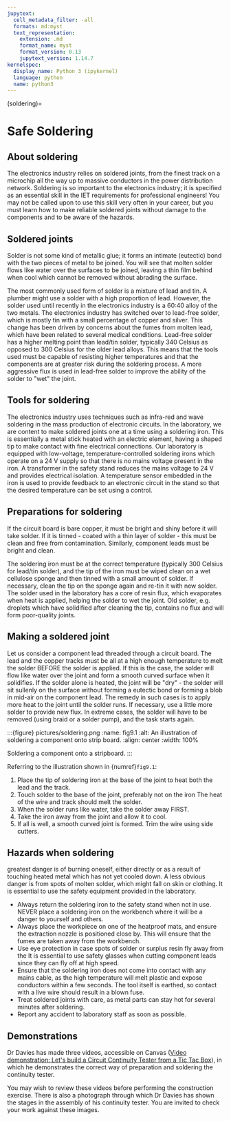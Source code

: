 ```yaml
---
jupytext:
  cell_metadata_filter: -all
  formats: md:myst
  text_representation:
    extension: .md
    format_name: myst
    format_version: 0.13
    jupytext_version: 1.14.7
kernelspec:
  display_name: Python 3 (ipykernel)
  language: python
  name: python3
---
```


(soldering)=
# Safe Soldering

## About soldering 
The electronics industry relies on soldered joints, from the finest track on a microchip all the way up to massive conductors in the power distribution network. Soldering is so important to the electronics industry; it is specified as an essential skill in the IET requirements for professional engineers! You may not be called upon to use this skill very often in your career, but you must learn how to make reliable soldered joints without damage to the components and to be aware of the hazards.

## Soldered joints
Solder is not some kind of metallic glue; it forms an intimate (eutectic) bond with the two pieces of metal to be joined. You will see that molten solder flows like water over the surfaces to be joined, leaving a thin film behind when cool which cannot be removed without abrading the surface.

The most commonly used form of solder is a mixture of lead and tin. A plumber might use a solder with a high proportion of lead. However, the solder used until recently in the electronics industry is a 60:40 alloy of the two metals. The electronics industry has switched over to lead-free solder, which is mostly tin with a small percentage of copper and silver. This change has been driven by concerns about the fumes from molten lead, which have been related to several medical conditions. Lead-free solder has a higher melting point than lead/tin solder, typically 340 Celsius as opposed to 300 Celsius for the older lead alloys. This means that the tools used must be capable of resisting higher temperatures and that the components are at greater risk during the soldering process. A more aggressive flux is used in lead-free solder to improve the ability of the solder to "wet" the joint.

## Tools for soldering
The electronics industry uses techniques such as infra-red and wave soldering in the mass production of electronic circuits. In the laboratory, we are content to make soldered joints one at a time using a soldering iron. This is essentially a metal stick heated with an electric element, having a shaped tip to make contact with fine electrical connections. Our laboratory is equipped with low-voltage, temperature-controlled soldering irons which operate on a 24 V supply so that there is no mains voltage present in the iron. A transformer in the safety stand reduces the mains voltage to 24 V and provides electrical isolation. A temperature sensor embedded in the iron is used to provide feedback to an electronic circuit in the stand so that the desired temperature can be set using a control.

## Preparations for soldering
If the circuit board is bare copper, it must be bright and shiny before it will take solder. If it is tinned - coated with a thin layer of solder - this must be clean and free from contamination. Similarly, component leads must be bright and clean.

The soldering iron must be at the correct temperature (typically 300 Celsius for lead/tin solder), and the tip of the iron must be wiped clean on a wet cellulose sponge and then tinned with a small amount of solder. If necessary, clean the tip on the sponge again and re-tin it with new solder. The solder used in the laboratory has a core of resin flux, which evaporates when heat is applied, helping the solder to wet the joint. Old solder, e.g. droplets which have solidified after cleaning the tip, contains no flux and will form poor-quality joints.

## Making a soldered joint
Let us consider a component lead threaded through a circuit board. The lead and the copper tracks must be all at a high enough temperature to melt the solder BEFORE the solder is applied. If this is the case, the solder will flow like water over the joint and form a smooth curved surface when it solidifies. If the solder alone is heated, the joint will be "dry" - the solder will sit sullenly on the surface without forming a eutectic bond or forming a blob in mid-air on the component lead. The remedy in such cases is to apply more heat to the joint until the solder runs. If necessary, use a little more solder to provide new flux. In extreme cases, the solder will have to be removed (using braid or a solder pump), and the task starts again.

:::{figure} pictures/soldering.png
:name: fig9.1
:alt: An illustration of soldering a component onto strip board.
:align: center
:width: 100%

Soldering a component onto a stripboard.
:::

Referring to the illustration shown in {numref}`fig9.1`:

1. Place the tip of soldering iron at the base of the joint to heat both the lead and the track.
2. Touch solder to the base of the joint, preferably not on the iron The heat of the wire and track should melt the solder.
3. When the solder runs like water, take the solder away FIRST.
4. Take the iron away from the joint and allow it to cool.
5. If all is well, a smooth curved joint is formed. Trim the wire using side cutters.
 

## Hazards when soldering

greatest danger is of burning oneself, either directly or as a result of touching heated metal which has not yet cooled down. A less obvious danger is from spots of molten solder, which might fall on skin or clothing. It is essential to use the safety equipment provided in the laboratory.

* Always return the soldering iron to the safety stand when not in use. NEVER place a soldering iron on the workbench where it will be a danger to yourself and others.
* Always place the workpiece on one of the heatproof mats, and ensure the extraction nozzle is positioned close by. This will ensure that the fumes are taken away from the workbench.
* Use eye protection in case spots of solder or surplus resin fly away from the It is essential to use safety glasses when cutting component leads since they can fly off at high speed.
* Ensure that the soldering iron does not come into contact with any mains cable, as the high temperature will melt plastic and expose conductors within a few seconds. The tool itself is earthed, so contact with a live wire should result in a blown fuse.
* Treat soldered joints with care, as metal parts can stay hot for several minutes after soldering.
* Report any accident to laboratory staff as soon as possible.

## Demonstrations
Dr Davies has made three videos, accessible on Canvas ([Video demonstration: Let's build a Circuit Continuity Tester from a Tic Tac Box](https://canvas.swansea.ac.uk)), in which he demonstrates the correct way of preparation and soldering the continuity tester. 

You may wish to review these videos before performing the construction exercise. There is also a photograph through which Dr Davies has shown the stages in the assembly of his continuity tester. You are invited to check your work against these images.